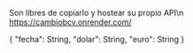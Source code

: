 Son libres de copiarlo y hostear su propio API\n
https://cambiobcv.onrender.com/

{
    "fecha": String,
    "dolar": String,
    "euro": String
}
